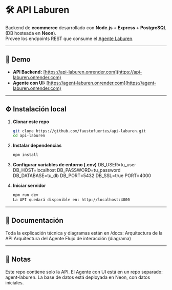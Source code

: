 # 🛠️ API Laburen
Backend de **ecommerce** desarrollado con **Node.js + Express + PostgreSQL** (DB hosteada en **Neon**).  
Provee los endpoints REST que consume el [Agente Laburen](https://github.com/faustofuertes/agent-laburen).

---

## 🚀 Demo
- **API Backend:** [https://api-laburen.onrender.com](https://api-laburen.onrender.com)  
- **Agente con UI:** [https://agent-laburen.onrender.com](https://agent-laburen.onrender.com)

---

## ⚙️ Instalación local
1. **Clonar este repo**
   ```bash
   git clone https://github.com/faustofuertes/api-laburen.git
   cd api-laburen

2. **Instalar dependencias**
   ```bash
   npm install

3. **Configurar variables de entorno (.env)**
   DB_USER=tu_user
   DB_HOST=localhost
   DB_PASSWORD=tu_password
   DB_DATABASE=tu_db
   DB_PORT=5432
   DB_SSL=true
   PORT=4000

4. **Iniciar servidor**
   ```bash
   npm run dev
   La API quedará disponible en: http://localhost:4000

---

## 📖 Documentación
Toda la explicación técnica y diagramas están en /docs:
Arquitectura de la API
Arquitectura del Agente
Flujo de interacción (diagrama)

---

## 📝 Notas
Este repo contiene solo la API.
El Agente con UI está en un repo separado: agent-laburen.
La base de datos está deployada en Neon, con datos iniciales.